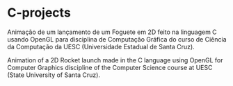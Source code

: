 # C-projects

Animação de um lançamento de um Foguete em 2D feito na linguagem C usando OpenGL para disciplina de Computação Gráfica do curso de Ciência da Computação da UESC (Universidade Estadual de Santa Cruz).

Animation of a 2D Rocket launch made in the C language using OpenGL for Computer Graphics discipline of the Computer Science course at UESC (State University of Santa Cruz).
